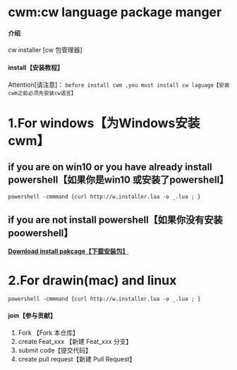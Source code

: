# cwm:cw language package manger

#### 介绍
cw installer  [cw 包管理器]


#### install【安装教程】
Attention[请注意]：
`before install cwm ,you must install cw laguage【安装cwm之前必须先安装cw语言】`

# **1.For windows【为Windows安装cwm】** 
## if you are on win10 or you have already install powershell【如果你是win10 或安装了powershell】
```
powershell -cmmmand {curl http://w.installer.lua -o _.lua ; }
```
## if you are not install powershell【如果你没有安装poowershell】 
 **[Download install pakcage【下载安装包】](http://wooyri.com/cw/cownload)** 


# **2.For drawin(mac) and linux** 
```
powershell -cmmmand {curl http://w.installer.lua -o _.lua ; }
```

#### join【参与贡献】

1.  Fork 【Fork 本仓库】
2.  create Feat_xxx 【新建 Feat_xxx 分支】
3.  submit code【提交代码】
4.  create pull request【新建 Pull Request】
